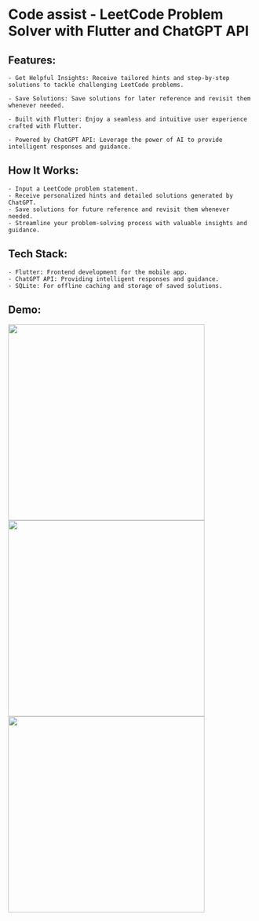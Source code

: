 # Code assist - LeetCode Problem Solver with Flutter and ChatGPT API

## Features:

    - Get Helpful Insights: Receive tailored hints and step-by-step solutions to tackle challenging LeetCode problems.

    - Save Solutions: Save solutions for later reference and revisit them whenever needed.

    - Built with Flutter: Enjoy a seamless and intuitive user experience crafted with Flutter.

    - Powered by ChatGPT API: Leverage the power of AI to provide intelligent responses and guidance.

## How It Works:

    - Input a LeetCode problem statement.
    - Receive personalized hints and detailed solutions generated by ChatGPT.
    - Save solutions for future reference and revisit them whenever needed.
    - Streamline your problem-solving process with valuable insights and guidance.

## Tech Stack:

    - Flutter: Frontend development for the mobile app.
    - ChatGPT API: Providing intelligent responses and guidance.
    - SQLite: For offline caching and storage of saved solutions.

## Demo:

<p></p>

<img  src="https://github.com/Iamkosgei/Code-Assist/assets/14147462/d80b9ae6-5c0e-4b47-bca5-1292acc2f36a"  height= "400" />
<img  src="https://github.com/Iamkosgei/Code-Assist/assets/14147462/04081d7b-7983-45c3-8122-a34ee43e4f33"  height= "400" />
<img  src="https://github.com/Iamkosgei/Code-Assist/assets/14147462/e2c82752-4ee0-4c2a-aacf-11e42624d29a"  height= "400" />

<br>
